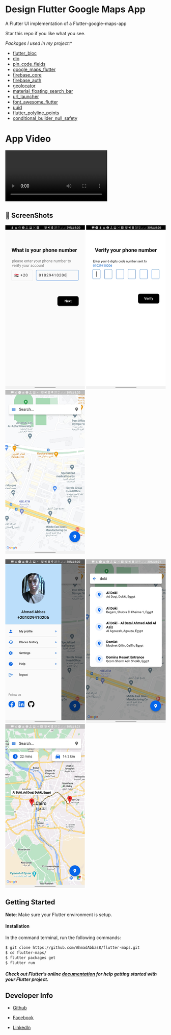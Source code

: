 # Design Flutter Google Maps App

A Flutter UI implementation of a Flutter-google-maps-app

Star this repo if you like what you see.


*Packages I used in my project:**

- <a href="https://pub.dev/packages/flutter_bloc">flutter_bloc</a>
- <a href="https://pub.dev/packages/dio">dio</a>
- <a href="https://pub.dev/packages/pin_code_fields">pin_code_fields</a>
- <a href="https://pub.dev/packages/google_maps_flutter">google_maps_flutter</a>
- <a href="https://pub.dev/packages/firebase_core">firebase_core</a>
- <a href="https://pub.dev/packages/firebase_auth">firebase_auth</a>
- <a href="https://pub.dev/packages/geolocator">geolocator</a>
- <a href="https://pub.dev/packages/material_floating_search_bar">material_floating_search_bar</a>
- <a href="https://pub.dev/packages/url_launcher">url_launcher</a>
- <a href="https://pub.dev/packages/font_awesome_flutter">font_awesome_flutter</a>
- <a href="https://pub.dev/packages/uuid">uuid</a>
- <a href="https://pub.dev/packages/flutter_polyline_points">flutter_polyline_points</a>
- <a href="https://pub.dev/packages/conditional_builder_null_safety">
  conditional_builder_null_safety</a>


# App Video
<video width="320" controls>
  <source src="screenshots/video.mp4" type="video/mp4">
</video>


## 📸 ScreenShots

<img src="screenshots/1.jpg" width="250"/>  <img src="screenshots/2.jpg" width="250"/>  <img src="screenshots/3.jpg" width="250"/> 

<img src="screenshots/4.jpg" width="250"/>  <img src="screenshots/5.jpg" width="250"/>  <img src="screenshots/6.jpg" width="250"/> 

## Getting Started

**Note**: Make sure your Flutter environment is setup.

#### Installation

In the command terminal, run the following commands:

    $ git clone https://github.com/AhmadAbbas8/flutter-maps.git
    $ cd flutter-maps/
    $ flutter packages get
    $ flutter run

##### Check out Flutter’s online [documentation](http://flutter.io/) for help getting started with your Flutter project.

## **Developer Info**

- <a href="https://github.com/AhmadAbbas8">Github</a>

- <a href="https://www.facebook.com/AhmadAbbas08">Facebook</a>

- <a href="https://www.linkedin.com/in/ahmadabbas8/">LinkedIn</a>
